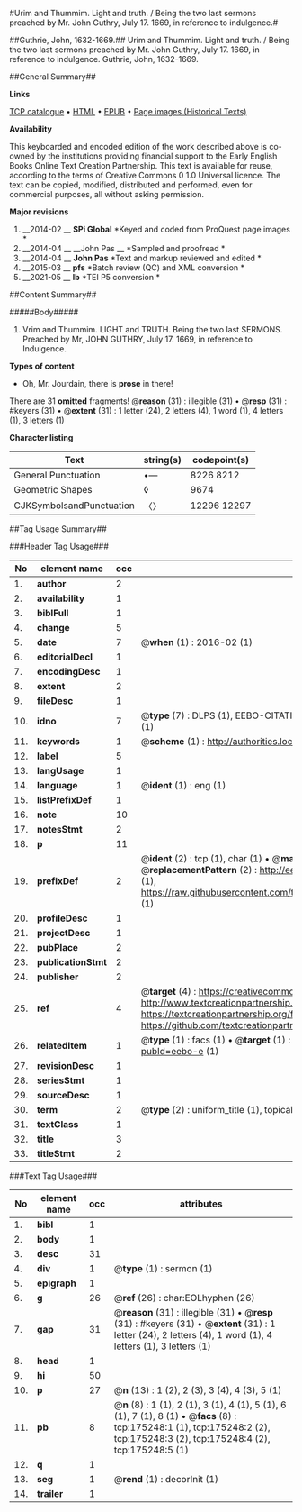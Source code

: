 #Urim and Thummim. Light and truth. / Being the two last sermons preached by Mr. John Guthry, July 17. 1669, in reference to indulgence.#

##Guthrie, John, 1632-1669.##
Urim and Thummim. Light and truth. / Being the two last sermons preached by Mr. John Guthry, July 17. 1669, in reference to indulgence.
Guthrie, John, 1632-1669.

##General Summary##

**Links**

[TCP catalogue](http://www.ota.ox.ac.uk/tcp/)  • 
[HTML](http://tei.it.ox.ac.uk/tcp/Texts-HTML/free/B03/B03547.html)  • 
[EPUB](http://tei.it.ox.ac.uk/tcp/Texts-EPUB/free/B03/B03547.epub) • 
[Page images (Historical Texts)](https://historicaltexts.jisc.ac.uk/eebo-51617636e)

**Availability**

This keyboarded and encoded edition of the work described above is co-owned by the
    institutions providing financial support to the Early English Books Online Text Creation
    Partnership. This text is available for reuse, according to the terms of  Creative Commons 0 1.0 Universal
    licence. The text can be copied, modified, distributed and performed, even for commercial
    purposes, all without asking permission.

**Major revisions**

1. __2014-02 __ __SPi Global__ *Keyed and coded from ProQuest page images *
1. __2014-04 __ __John Pas __ *Sampled and proofread *
1. __2014-04 __ __John Pas__ *Text and markup reviewed and edited *
1. __2015-03 __ __pfs__ *Batch review (QC) and XML conversion *
1. __2021-05 __ __lb__ *TEI P5 conversion *

##Content Summary##

#####Body#####

1. Vrim and Thummim. LIGHT and TRUTH. Being the two last SERMONS. Preached by Mr, JOHN GUTHRY, July 17. 1669, in reference to Indulgence.

**Types of content**

  * Oh, Mr. Jourdain, there is **prose** in there!

There are 31 **omitted** fragments! 
 @__reason__ (31) : illegible (31)  •  @__resp__ (31) : #keyers (31)  •  @__extent__ (31) : 1 letter (24), 2 letters (4), 1 word (1), 4 letters (1), 3 letters (1)

**Character listing**


|Text|string(s)|codepoint(s)|
|---|---|---|
|General Punctuation|•—|8226 8212|
|Geometric Shapes|◊|9674|
|CJKSymbolsandPunctuation|〈〉|12296 12297|

##Tag Usage Summary##

###Header Tag Usage###

|No|element name|occ|attributes|
|---|---|---|---|
|1.|__author__|2||
|2.|__availability__|1||
|3.|__biblFull__|1||
|4.|__change__|5||
|5.|__date__|7| @__when__ (1) : 2016-02 (1)|
|6.|__editorialDecl__|1||
|7.|__encodingDesc__|1||
|8.|__extent__|2||
|9.|__fileDesc__|1||
|10.|__idno__|7| @__type__ (7) : DLPS (1), EEBO-CITATION (1), VID (1), EEBO-PROQUEST (1), STC (2), OCLC (1)|
|11.|__keywords__|1| @__scheme__ (1) : http://authorities.loc.gov/ (1)|
|12.|__label__|5||
|13.|__langUsage__|1||
|14.|__language__|1| @__ident__ (1) : eng (1)|
|15.|__listPrefixDef__|1||
|16.|__note__|10||
|17.|__notesStmt__|2||
|18.|__p__|11||
|19.|__prefixDef__|2| @__ident__ (2) : tcp (1), char (1)  •  @__matchPattern__ (2) : ([0-9\-]+):([0-9IVX]+) (1), (.+) (1)  •  @__replacementPattern__ (2) : http://eebo.chadwyck.com/downloadtiff?vid=$1&page=$2 (1), https://raw.githubusercontent.com/textcreationpartnership/Texts/master/tcpchars.xml#$1 (1)|
|20.|__profileDesc__|1||
|21.|__projectDesc__|1||
|22.|__pubPlace__|2||
|23.|__publicationStmt__|2||
|24.|__publisher__|2||
|25.|__ref__|4| @__target__ (4) : https://creativecommons.org/publicdomain/zero/1.0/ (1), http://www.textcreationpartnership.org/docs/. (1), https://textcreationpartnership.org/faq/#faq05 (1), https://github.com/textcreationpartnership (1)|
|26.|__relatedItem__|1| @__type__ (1) : facs (1)  •  @__target__ (1) : https://data.historicaltexts.jisc.ac.uk/view?pubId=eebo-e (1)|
|27.|__revisionDesc__|1||
|28.|__seriesStmt__|1||
|29.|__sourceDesc__|1||
|30.|__term__|2| @__type__ (2) : uniform_title (1), topical_term (1)|
|31.|__textClass__|1||
|32.|__title__|3||
|33.|__titleStmt__|2||


###Text Tag Usage###

|No|element name|occ|attributes|
|---|---|---|---|
|1.|__bibl__|1||
|2.|__body__|1||
|3.|__desc__|31||
|4.|__div__|1| @__type__ (1) : sermon (1)|
|5.|__epigraph__|1||
|6.|__g__|26| @__ref__ (26) : char:EOLhyphen (26)|
|7.|__gap__|31| @__reason__ (31) : illegible (31)  •  @__resp__ (31) : #keyers (31)  •  @__extent__ (31) : 1 letter (24), 2 letters (4), 1 word (1), 4 letters (1), 3 letters (1)|
|8.|__head__|1||
|9.|__hi__|50||
|10.|__p__|27| @__n__ (13) : 1 (2), 2 (3), 3 (4), 4 (3), 5 (1)|
|11.|__pb__|8| @__n__ (8) : 1 (1), 2 (1), 3 (1), 4 (1), 5 (1), 6 (1), 7 (1), 8 (1)  •  @__facs__ (8) : tcp:175248:1 (1), tcp:175248:2 (2), tcp:175248:3 (2), tcp:175248:4 (2), tcp:175248:5 (1)|
|12.|__q__|1||
|13.|__seg__|1| @__rend__ (1) : decorInit (1)|
|14.|__trailer__|1||
